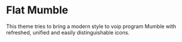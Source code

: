 # Flat Mumble

This theme tries to bring a modern style to voip program Mumble with refreshed, unified and easily distinguishable icons.

